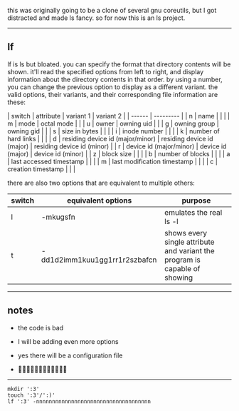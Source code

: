 this was originally going to be a clone of several gnu coreutils, but I got distracted and made ls fancy. so for now this is an ls project.

---

## lf

lf is ls but bloated. you can specify the format that directory contents will be shown. it'll read the specified options from left to right, and display information about the directory contents in that order. by using a number, you can change the previous option to display as a different variant. the valid options, their variants, and their corresponding file information are these:

| switch | attribute | variant 1 | variant 2 |
| ------ | --------- |
| n | name |  |  |
| m | mode | octal mode |  |
| u | owner | owning uid |  |
| g | owning group | owning gid |  |
| s | size in bytes |  |  |
| i | inode number |  |  |
| k | number of hard links |  |  |
| d | residing device id (major/minor) | residing device id (major) | residing device id (minor) |
| r | device id (major/minor) | device id (major) | device id (minor) |
| z | block size |  |  |
| b | number of blocks |  |  |
| a | last accessed timestamp |  |  |
| m | last modification timestamp |  |  |
| c | creation timestamp |  |  |

there are also two options that are equivalent to multiple others:

| switch | equivalent options | purpose |
| ------ | --------- | ------- |
| l | -mkugsfn | emulates the real ls -l |
| t | -dd1d2imm1kuu1gg1rr1r2szbafcn | shows every single attribute and variant the program is capable of showing |

---

## notes

- the code is bad

- I will be adding even more options

- yes there will be a configuration file

- 🏳️‍🌈🏳️‍🌈🏳️‍🌈🏳️‍🌈🏳️‍🌈🏳️‍🌈

---

```
mkdir ':3'
touch ':3'/':)'
lf ':3' -nnnnnnnnnnnnnnnnnnnnnnnnnnnnnnnnnnnn
```
